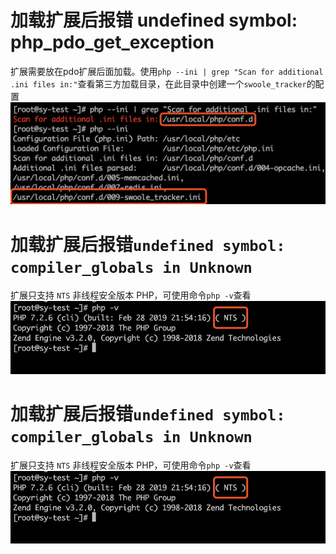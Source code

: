 # 加载扩展后报错 undefined symbol: php_pdo_get_exception

扩展需要放在pdo扩展后面加载。使用`php --ini | grep "Scan for additional .ini files in:"`查看第三方加载目录，在此目录中创建一个`swoole_tracker`的配置
![](images/screenshot_1566982079074.png)

# 加载扩展后报错`undefined symbol: compiler_globals in Unknown`

扩展只支持 `NTS` 非线程安全版本 PHP，可使用命令`php -v`查看
![错误信息](images/screenshot_1565662073057.png)

# 加载扩展后报错`undefined symbol: compiler_globals in Unknown`

扩展只支持 `NTS` 非线程安全版本 PHP，可使用命令`php -v`查看
![错误信息](images/screenshot_1565662073057.png)